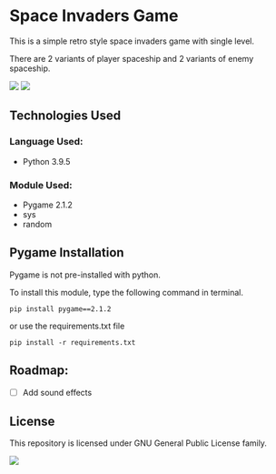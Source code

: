 # Space Invaders Game
This is a simple retro style space invaders game with single level.

There are 2 variants of player spaceship and 2 variants of enemy spaceship.

![](https://img.shields.io/badge/python-3.9.5-blue) ![](https://img.shields.io/badge/pygame-2.1.2-yellowgreen)

## Technologies Used
### Language Used:
* Python 3.9.5

### Module Used:
* Pygame 2.1.2
* sys
* random

## Pygame Installation
Pygame is not pre-installed with python.

To install this module, type the following command in terminal.

```
pip install pygame==2.1.2
```
or use the requirements.txt file

```
pip install -r requirements.txt
```
## Roadmap:
* [ ] Add sound effects

## License
This repository is licensed under GNU General Public License family.

![](https://img.shields.io/badge/License-GPL-color)
